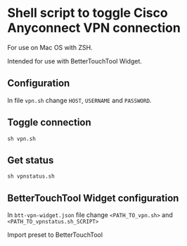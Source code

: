 # Shell script to toggle Cisco Anyconnect VPN connection

For use on Mac OS with ZSH.

Intended for use with BetterTouchTool Widget.

## Configuration

In file `vpn.sh` change `HOST`, `USERNAME` and `PASSWORD`.

## Toggle connection

```
sh vpn.sh
```

## Get status

```
sh vpnstatus.sh
```

## BetterTouchTool Widget configuration

In `btt-vpn-widget.json` file change `<PATH_TO_vpn.sh>` and `<PATH_TO_vpnstatus.sh_SCRIPT>`

Import preset to BetterTouchTool
